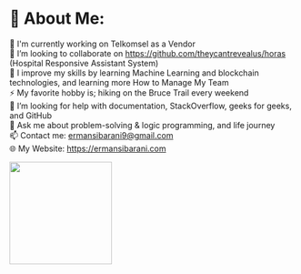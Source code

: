 # 💫 About Me:
🔭 I'm currently working on Telkomsel as a Vendor<br>👯 I’m looking to collaborate on https://github.com/theycantrevealus/horas (Hospital Responsive Assistant System)<br>🌱 I improve my skills by learning Machine Learning and blockchain technologies, and learning more How to Manage My Team<br>⚡ My favorite hobby is; hiking on the Bruce Trail every weekend<br>🤝 I’m looking for help with documentation, StackOverflow, geeks for geeks, and GitHub<br>💬 Ask me about problem-solving & logic programming, and life journey<br>📫 Contact me: ermansibarani9@gmail.com<br>🌐 My Website: https://ermansibarani.com<br>

<p align="left">
<a href="https://github.com/erman123456">
  <img height="180em" src="https://github-readme-stats-eight-theta.vercel.app/api?username=erman123456&show_icons=true&include_all_commits=true&count_private=true"/>
</a>
</p>

